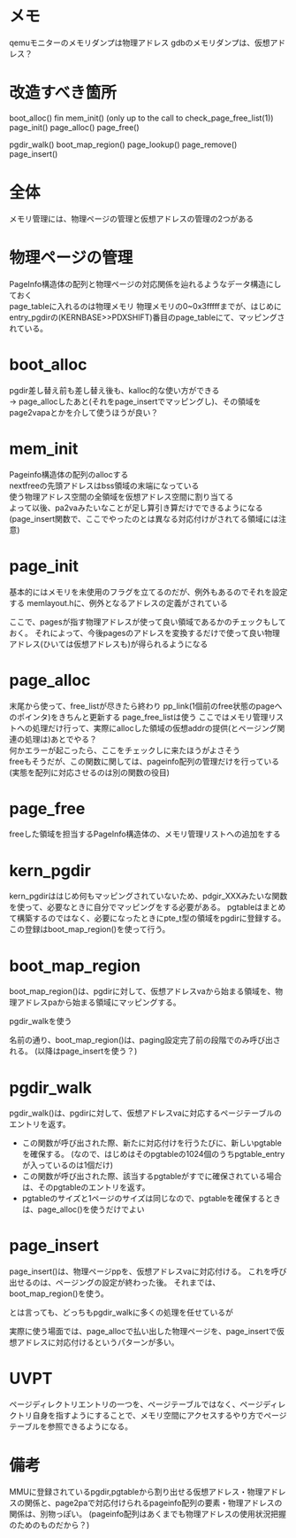 # メモ
qemuモニターのメモリダンプは物理アドレス
gdbのメモリダンプは、仮想アドレス？


# 改造すべき箇所
boot_alloc() fin
mem_init() (only up to the call to check_page_free_list(1))
page_init()
page_alloc()
page_free() 

pgdir_walk()
boot_map_region()
page_lookup()
page_remove()
page_insert()


# 全体
メモリ管理には、物理ページの管理と仮想アドレスの管理の2つがある

# 物理ページの管理
PageInfo構造体の配列と物理ページの対応関係を辿れるようなデータ構造にしておく
<br>
page_tableに入れるのは物理メモリ
物理メモリの0~0x3fffffまでが、はじめにentry_pgdirの(KERNBASE>>PDXSHIFT)番目のpage_tableにて、マッピングされている。

# boot_alloc
pgdir差し替え前も差し替え後も、kalloc的な使い方ができる
<br>
-> page_allocしたあと(それをpage_insertでマッピングし)、その領域をpage2vapaとかを介して使うほうが良い？

# mem_init
Pageinfo構造体の配列のallocする
<br>
nextfreeの先頭アドレスはbss領域の末端になっている
<br>
使う物理アドレス空間の全領域を仮想アドレス空間に割り当てる
<br>
よって以後、pa2vaみたいなことが足し算引き算だけでできるようになる
(page_insert関数で、ここでやったのとは異なる対応付けがされてる領域には注意)

# page_init
基本的にはメモリを未使用のフラグを立てるのだが、例外もあるのでそれを設定する
memlayout.hに、例外となるアドレスの定義がされている

ここで、pagesが指す物理アドレスが使って良い領域であるかのチェックもしておく。
それによって、今後pagesのアドレスを変換するだけで使って良い物理アドレス(ひいては仮想アドレスも)が得られるようになる


# page_alloc
末尾から使って、free_listが尽きたら終わり
pp_link(1個前のfree状態のpageへのポインタ)をきちんと更新する
page_free_listは使う
ここではメモリ管理リストへの処理だけ行って、実際にallocした領域の仮想addrの提供(とページング関連の処理は)あとでやる？
<br>
何かエラーが起こったら、ここをチェックしに来たほうがよさそう
<br>
freeもそうだが、この関数に関しては、pageinfo配列の管理だけを行っている
(実態を配列に対応させるのは別の関数の役目)

# page_free
freeした領域を担当するPageInfo構造体の、メモリ管理リストへの追加をする

# kern_pgdir
kern_pgdirははじめ何もマッピングされていないため、pdgir_XXXみたいな関数を使って、必要なときに自分でマッピングをする必要がある。
pgtableはまとめて構築するのではなく、必要になったときにpte_t型の領域をpgdirに登録する。
この登録はboot_map_region()を使って行う。

# boot_map_region
boot_map_region()は、pgdirに対して、仮想アドレスvaから始まる領域を、物理アドレスpaから始まる領域にマッピングする。

pgdir_walkを使う

名前の通り、boot_map_region()は、paging設定完了前の段階でのみ呼び出される。
(以降はpage_insertを使う？)
# pgdir_walk
pgdir_walk()は、pgdirに対して、仮想アドレスvaに対応するページテーブルのエントリを返す。

- この関数が呼び出された際、新たに対応付けを行うたびに、新しいpgtableを確保する。
(なので、はじめはそのpgtableの1024個のうちpgtable_entryが入っているのは1個だけ)
- この関数が呼び出された際、該当するpgtableがすでに確保されている場合は、そのpgtableのエントリを返す。
- pgtableのサイズと1ページのサイズは同じなので、pgtableを確保するときは、page_alloc()を使うだけでよい

# page_insert
page_insert()は、物理ページppを、仮想アドレスvaに対応付ける。
これを呼び出せるのは、ページングの設定が終わった後。
それまでは、boot_map_region()を使う。

とは言っても、どっちもpgdir_walkに多くの処理を任せているが

実際に使う場面では、page_allocで払い出した物理ページを、page_insertで仮想アドレスに対応付けるというパターンが多い。

# UVPT
ページディレクトリエントリの一つを、ページテーブルではなく、ページディレクトリ自身を指すようにすることで、メモリ空間にアクセスするやり方でページテーブルを参照できるようになる。



# 備考
MMUに登録されているpgdir,pgtableから割り出せる仮想アドレス・物理アドレスの関係と、page2paで対応付けられるpageinfo配列の要素・物理アドレスの関係は、別物っぽい。
(pageinfo配列はあくまでも物理アドレスの使用状況把握のためのものだから？)